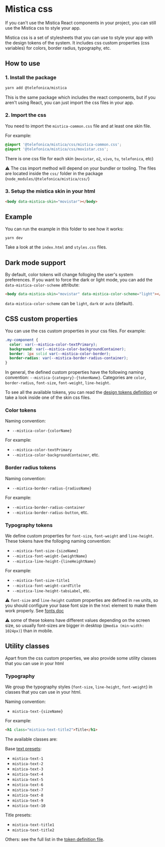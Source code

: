 # Mistica css

If you can't use the Mistica React components in your project, you can still use the Mistica css to style your
app.

Mistica css is a set of stylesheets that you can use to style your app with the design tokens of the system.
It includes css custom properties (css variables) for colors, border radius, typography, etc.

## How to use

### 1. Install the package

```bash
yarn add @telefonica/mistica
```

This is the same package which includes the react components, but if you aren't using React, you can just
import the css files in your app.

### 2. Import the css

You need to import the `mistica-common.css` file and at least one skin file.

For example:

```css
@import '@telefonica/mistica/css/mistica-common.css';
@import '@telefonica/mistica/css/movistar.css';
```

There is one css file for each skin (`movistar`, `o2`, `vivo`, `tu`, `telefonica`, etc)

:warning: The css import method will depend on your bundler or tooling. The files are located inside the
`css/` folder in the package (`node_modules/@telefonica/mistica/css/`)

### 3. Setup the mistica skin in your html

```html
<body data-mistica-skin="movistar"></body>
```

## Example

You can run the example in this folder to see how it works:

```bash
yarn dev
```

Take a look at the `index.html` and `styles.css` files.

## Dark mode support

By default, color tokens will change folloging the user's system preferences. If you want to force the dark or
light mode, you can add the `data-mistica-color-scheme` attribute:

```html
<body data-mistica-skin="movistar" data-mistica-color-scheme="light"></body>
```

`data-mistica-color-scheme` can be `light`, `dark` or `auto` (default).

## CSS custom properties

You can use the css custom properties in your css files. For example:

```css
.my-component {
  color: var(--mistica-color-textPrimary);
  background: var(--mistica-color-backgroundContainer);
  border: 1px solid var(--mistica-color-border);
  border-radius: var(--mistica-border-radius-container);
}
```

In general, the defined custom properties have the following naming convention:
`--mistica-{category}-{tokenName}`. Categories are `color`, `border-radius`, `font-size`, `font-weight`,
`line-height`.

To see all the available tokens, you can read the
[design tokens definition](https://github.com/Telefonica/mistica-design/blob/production/tokens/movistar.json)
or take a look inside one of the skin css files.

### Color tokens

Naming convention:

- `--mistica-color-{colorName}`

For example:

- `--mistica-color-textPrimary`
- `--mistica-color-backgroundContainer`, etc.

### Border radius tokens

Naming convention:

- `--mistica-border-radius-{radiusName}`

For example:

- `--mistica-border-radius-container`
- `--mistica-border-radius-button`, etc.

### Typography tokens

We define custom properties for `font-size`, `font-weight` and `line-height`. These tokens have the folloging
naming convention:

- `--mistica-font-size-{sizeName}`
- `--mistica-font-weight-{weightName}`
- `--mistica-line-height-{lineHeightName}`

For example:

- `--mistica-font-size-title1`
- `--mistica-font-weight-cardTitle`
- `--mistica-line-height-tabsLabel`, etc.

:warning: `font-size` and `line-height` custom properties are defined in `rem` units, so you should configure
your base font size in the `html` element to make them work properly. See
[fonts doc](https://github.com/Telefonica/mistica-web/blob/master/doc/fonts.md#dynamic-font-sizes)

:warning: some of these tokens have different values depending on the screen size, so usually font-sizes are
bigger in desktop (`@media (min-width: 1024px)`) than in mobile.

## Utility classes

Apart from the css custom properties, we also provide some utility classes that you can use in your html

### Typography

We group the typography styles (`font-size`, `line-height`, `font-weight`) in classes that you can use in your
html.

Naming convention:

- `mistica-text-{sizeName}`

For example:

```html
<h1 class="mistica-text-title2">Title</h1>
```

The available classes are:

Base [text presets](https://mistica-web.vercel.app/?path=/story/components-text--text-components):

- `mistica-text-1`
- `mistica-text-2`
- `mistica-text-3`
- `mistica-text-4`
- `mistica-text-5`
- `mistica-text-6`
- `mistica-text-7`
- `mistica-text-8`
- `mistica-text-9`
- `mistica-text-10`

Title presets:

- `mistica-text-title1`
- `mistica-text-title2`

Others: see the full list in the
[token definition file](https://github.com/Telefonica/mistica-design/blob/production/tokens/movistar.json#L1384).

